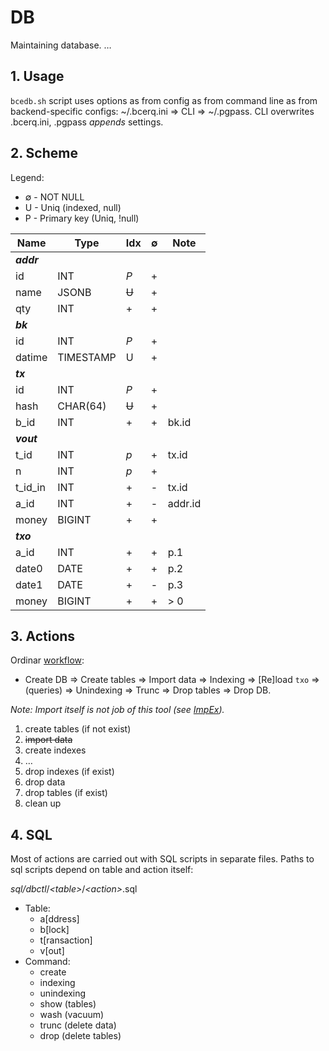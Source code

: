 # DB

Maintaining database.
&hellip;

## 1. Usage

`bcedb.sh` script uses options as from config as from command line as from backend-specific configs: \~/.bcerq.ini &rArr; CLI &rArr; \~/.pgpass.
CLI overwrites .bcerq.ini, .pgpass _appends_ settings.

## 2. Scheme

Legend:

- ∅ - NOT NULL
- U - Uniq (indexed, null)
- P - Primary key (Uniq, !null)

| Name     | Type      | Idx | ∅   | Note |
|----------|-----------|-----|-----|------|
| **_addr_** |
| id       | INT       | _P_ | +   |
| name     | JSONB     |~~U~~| +   |
| qty      | INT       | +   | +   |
| **_bk_** |
| id       | INT       | _P_ | +   |
| datime   | TIMESTAMP | U   | +   |
| **_tx_** |
| id       | INT       | _P_ | +   |
| hash     | CHAR(64)  |~~U~~| +   |
| b_id     | INT       | +   | +   | bk.id |
| **_vout_** |
| t_id     | INT       | _p_ | +   | tx.id |
| n        | INT       | _p_ | +   |
| t\_id_in | INT       | +   | -   | tx.id |
| a_id     | INT       | +   | -   | addr.id |
| money    | BIGINT    | +   | +   |
| **_txo_** |
| a_id    | INT       |  +  | + | p.1 |
| date0   | DATE      |  +  | + | p.2 |
| date1   | DATE      |  +  | - | p.3 |
| money   | BIGINT    |  +  | + | > 0 |

## 3. Actions

Ordinar [workflow](WorkFlow.dot):

- Create DB &rArr; Create tables &rArr; Import data &rArr; Indexing &rArr; [Re]load `txo` &rArr; (queries) &rArr; Unindexing &rArr; Trunc &rArr; Drop tables &rArr; Drop DB.

_Note: Import itself is not job of this tool (see [ImpEx](ImpEx.md))._

1. create tables (if not exist)
1. ~~import data~~
1. create indexes
1. &hellip;
1. drop indexes (if exist)
1. drop data
1. drop tables (if exist)
1. clean up

## 4. SQL

Most of actions are carried out with SQL scripts in separate files.
Paths to sql scripts depend on table and action itself:

_sql/dbctl_/_&lt;table&gt;_/_&lt;action&gt;_.sql

- Table:
  - a[ddress]
  - b[lock]
  - t[ransaction]
  - v[out]
- Command:
  - create
  - indexing
  - unindexing
  - show (tables)
  - wash (vacuum)
  - trunc (delete data)
  - drop (delete tables)
